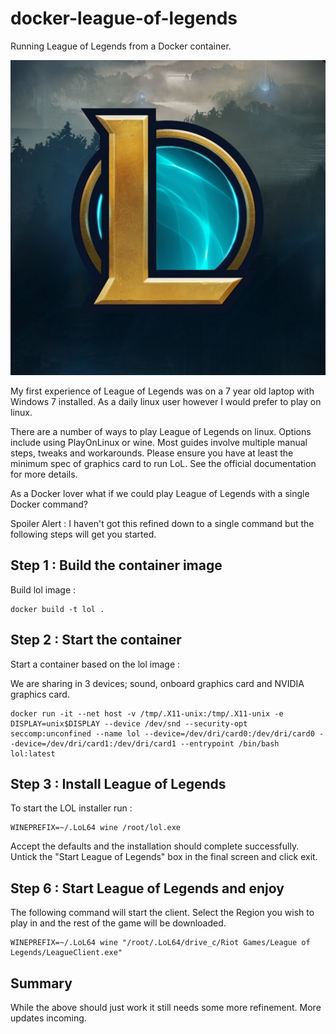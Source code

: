 # docker-league-of-legends

Running League of Legends from a Docker container.

![lol](img/lol.jpg)

My first experience of League of Legends was on a 7 year old laptop with Windows 7 installed. As a daily linux user however I would prefer to play on linux.

There are a number of ways to play League of Legends on linux.  Options include using PlayOnLinux or wine.  Most guides involve multiple manual steps, tweaks and workarounds. Please ensure you have at least the minimum spec of graphics card to run LoL. See the official documentation for more details.

As a Docker lover what if we could play League of Legends with a single Docker command?

Spoiler Alert : I haven't got this refined down to a single command but the following steps will get you started.


## Step 1 : Build the container image

Build lol image :
```
docker build -t lol .
``` 

## Step 2 : Start the container

Start a container based on the lol image : 

We are sharing in 3 devices; sound, onboard graphics card and NVIDIA graphics card.

```
docker run -it --net host -v /tmp/.X11-unix:/tmp/.X11-unix -e DISPLAY=unix$DISPLAY --device /dev/snd --security-opt seccomp:unconfined --name lol --device=/dev/dri/card0:/dev/dri/card0 --device=/dev/dri/card1:/dev/dri/card1 --entrypoint /bin/bash lol:latest
```

## Step 3 : Install League of Legends

To start the LOL installer run :
```
WINEPREFIX=~/.LoL64 wine /root/lol.exe
```
Accept the defaults and the installation should complete successfully. Untick the "Start League of Legends" box in the final screen and click exit.

## Step 6 : Start League of Legends and enjoy

The following command will start the client. Select the Region you wish to play in and the rest of the game will be downloaded.

```
WINEPREFIX=~/.LoL64 wine "/root/.LoL64/drive_c/Riot Games/League of Legends/LeagueClient.exe"
```

## Summary

While the above should just work it still needs some more refinement. More updates incoming.
